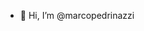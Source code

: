 - 👋 Hi, I’m @marcopedrinazzi


<!---
marcopedrinazzi/marcopedrinazzi is a ✨ special ✨ repository because its `README.md` (this file) appears on your GitHub profile.
You can click the Preview link to take a look at your changes.
--->

